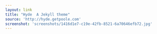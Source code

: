 ```yaml
---
layout: link
title: "Hyde  A Jekyll theme"
source: 'http://hyde.getpoole.com'
screenshot: 'screenshots/1416d1e7-c19e-42fb-8521-6a70646efb72.jpg'
---
```


